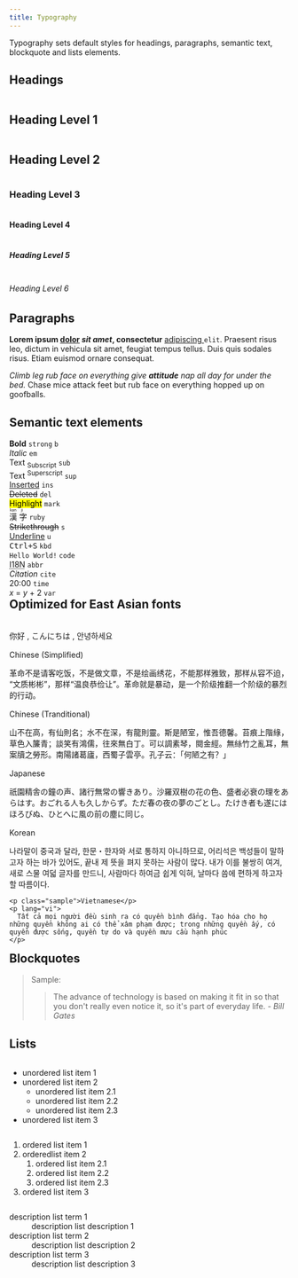 ```yaml
---
title: Typography
---
```


<p>
  Typography sets default styles for headings, paragraphs, semantic text,
  blockquote and lists elements.
</p>

## Headings

<article class="sample">
  <div class="column">
    <h1>Heading Level 1</h1>
  </div>

  <div class="column">
    <h2>Heading Level 2</h2>
  </div>

  <div class="column">
    <h3>Heading Level 3</h3>
  </div>

  <div class="column">
    <h4>Heading Level 4</h4>
  </div>

  <div class="column">
    <h5>Heading Level 5</h5>
  </div>

  <div class="column">
    <h6>Heading Level 6</h6>
  </div>

</article>

## Paragraphs

**Lorem ipsum [dolor](.) _sit amet_, consectetur** [ adipiscing ](typography)`elit`. Praesent risus leo, dictum in vehicula sit amet, feugiat tempus tellus. Duis quis sodales risus. Etiam euismod ornare consequat.

_Climb leg rub face on everything give **attitude** nap all day for under the bed._
Chase mice attack feet but rub face on everything hopped up on goofballs.

## Semantic text elements

<div class="demo">
  <div class="column _half">
    <strong>Bold</strong>
    <code class="right">strong</code>
    <code class="right">b</code>
  </div>
  <div class="column _half">
    <em>Italic</em>
    <code class="right">em</code>
  </div>
  <div class="column _half">
    Text
    <sub>Subscript</sub>
    <code class="right">sub</code>
  </div>
  <div class="column _half">
    Text
    <sup>Superscript</sup>
    <code class="right">sup</code>
  </div>
  <div class="column _half">
    <ins>Inserted</ins>
    <code class="right">ins</code>
  </div>
  <div class="column _half">
    <del>Deleted</del>
    <code class="right">del</code>
  </div>

  <div class="column _half">
    <mark>Highlight</mark>
    <code class="right">mark</code>
  </div>
  <div class="column _half">
    <ruby>
      漢
      <rt>kan</rt>
      字
      <rt>ji</rt>
    </ruby>
    <code class="right">ruby</code>
  </div>
  <div class="column _half">
    <s>Strikethrough</s>
    <code class="right">s</code>
  </div>
  <div class="column _half">
    <u>Underline</u>
    <code class="right">u</code>
  </div>
  <div class="column _half">
    <kbd>Ctrl+S</kbd>
    <code class="right">kbd</code>
  </div>
  <div class="column _half">
    <code>Hello World!</code>
    <code class="right">code</code>
  </div>

  <div class="column _half">
    <abbr title="Internationalization">I18N</abbr>
    <code class="right">abbr</code>
  </div>
  <div class="column _half">
    <cite>Citation</cite>
    <code class="right">cite</code>
  </div>

  <div class="column _half">
    <time>20:00</time>
    <code class="right">time</code>
  </div>
  <div class="column _half">
    <var>x</var>
    =
    <var>y</var>
    + 2
    <code class="right">var</code>
  </div>

</div>

## Optimized for East Asian fonts

<div class="demo">
  <div class="column">
    <p lang="zh" class="sample">
      <span>你好</span>
      ,
      <span>こんにちは</span>
      ,
      <span>안녕하세요</span>
    </p>
    <p class="sample">Chinese (Simplified)</p>
    <p lang="zh">
      革命不是请客吃饭，不是做文章，不是绘画绣花，不能那样雅致，那样从容不迫，“文质彬彬”，那样“温良恭俭让”。革命就是暴动，是一个阶级推翻一个阶级的暴烈的行动。
    </p>
    <p class="sample">Chinese (Tranditional)</p>
    <p lang="zh">
      山不在高，有仙則名；水不在深，有龍則靈。斯是陋室，惟吾德馨。苔痕上階綠，草色入簾青；談笑有鴻儒，往來無白丁。可以調素琴，閱金經。無絲竹之亂耳，無案牘之勞形。南陽諸葛廬，西蜀子雲亭。孔子云：「何陋之有？」
    </p>
    <p class="sample">Japanese</p>
    <p lang="ja">
      祇園精舎の鐘の声、諸行無常の響きあり。沙羅双樹の花の色、盛者必衰の理をあらはす。おごれる人も久しからず。ただ春の夜の夢のごとし。たけき者も遂にはほろびぬ、ひとへ‌​に風の前の塵に同じ。
    </p>
    <p class="sample">Korean</p>
    <p lang="kr">
      나라말이 중국과 달라, 한문・한자와 서로 통하지 아니하므로, 어리석은
      백성들이 말하고자 하는 바가 있어도, 끝내 제 뜻을 펴지 못하는 사람이
      많다. 내가 이를 불쌍히 여겨, 새로 스물 여덟 글자를 만드니, 사람마다
      하여금 쉽게 익혀, 날마다 씀에 편하게 하고자 할 따름이다.
    </p>

    <p class="sample">Vietnamese</p>
    <p lang="vi">
      Tất cả mọi người đều sinh ra có quyền bình đẳng. Tạo hóa cho họ những quyền không ai có thể xâm phạm được; trong những quyền ấy, có quyền được sống, quyền tự do và quyền mưu cầu hạnh phúc
    </p>

  </div>
</div>

## Blockquotes

> Sample:
>
> > The advance of technology is based on making it fit in so that you don't really even notice it, so it's part of everyday life.
> > <cite>- Bill Gates</cite>

## Lists

<div class="demo m-typo">
  <div class="column _third">
    <ul>
      <li>unordered list item 1</li>
      <li>
        unordered list item 2
        <ul>
          <li>unordered list item 2.1</li>
          <li>unordered list item 2.2</li>
          <li>unordered list item 2.3</li>
        </ul>
      </li>
      <li>unordered list item 3</li>
    </ul>
  </div>

  <div class="column _third">
    <ol>
      <li>ordered list item 1</li>
      <li>
        orderedlist item 2
        <ol>
          <li>ordered list item 2.1</li>
          <li>ordered list item 2.2</li>
          <li>ordered list item 2.3</li>
        </ol>
      </li>
      <li>ordered list item 3</li>
    </ol>
  </div>

  <div class="column _third">
    <dl>
      <dt>description list term 1</dt>
      <dd>description list description 1</dd>
      <dt>description list term 2</dt>
      <dd>description list description 2</dd>
      <dt>description list term 3</dt>
      <dd>description list description 3</dd>
    </dl>
  </div>

</div>

<style lang="scss">
  .demo {
    @include flow();
    margin-bottom: 1rem;
  }

  .right {
    margin-left: gap(2);
  }

  .column {
    float: left;
    width: 100%;

    &._third {
      @include screen-min(sm) {
        width: 33%;
      }
    }

    &._half {
      @include screen-min(sm) {
        width: 50%;
      }
    }
  }

  .sample {
    // font-weight: bold;
    // @include fgcolor(neutral, 2);
    margin-top: 1rem;
    @include flow();
  }
</style>
